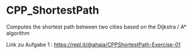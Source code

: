 # CPP_ShortestPath
Computes the shortest path between two cities based on the Dijkstra / A* algorithm

Link zu Aufgabe 1 : https://repl.it/@ahaja/CPPShortestPath-Exercise-01
